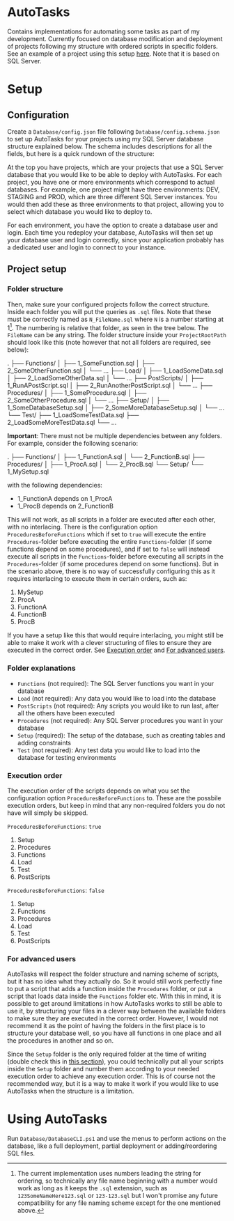 # AutoTasks
Contains implementations for automating some tasks as part of my development. Currently focused on database modification and deployment of projects following my structure with ordered scripts in specific folders. See an example of a project using this setup [here](https://github.com/marc7s/Leaderboard). Note that it is based on SQL Server.

# Setup
## Configuration
Create a `Database/config.json` file following `Database/config.schema.json` to set up AutoTasks for your projects using my SQL Server database structure explained below. The schema includes descriptions for all the fields, but here is a quick rundown of the structure:

At the top you have projects, which are your projects that use a SQL Server database that you would like to be able to deploy with AutoTasks. For each project, you have one or more environments which correspond to actual databases. For example, one project might have three environments: DEV, STAGING and PROD, which are three different SQL Server instances. You would then add these as three environments to that project, allowing you to select which database you would like to deploy to.

For each environment, you have the option to create a database user and login. Each time you redeploy your database, AutoTasks will then set up your database user and login correctly, since your application probably has a dedicated user and login to connect to your instance.

## Project setup
### Folder structure
Then, make sure your configured projects follow the correct structure. Inside each folder you will put the queries as `.sql` files. Note that these must be correctly named as `N_FileName.sql` where `N` is a number starting at 1[^1]. The numbering is relative that folder, as seen in the tree below. The `FileName` can be any string.  The folder structure inside your `ProjectRootPath` should look like this (note however that not all folders are required, see below):

.
├── Functions/
│   ├── 1_SomeFunction.sql
│   ├── 2_SomeOtherFunction.sql
│   └── ...
├── Load/
│   ├── 1_LoadSomeData.sql
│   ├── 2_LoadSomeOtherData.sql
│   └── ...
├── PostScripts/
│   ├── 1_RunAPostScript.sql
│   ├── 2_RunAnotherPostScript.sql
│   └── ...
├── Procedures/
│   ├── 1_SomeProcedure.sql
│   ├── 2_SomeOtherProcedure.sql
│   └── ...
├── Setup/
│   ├── 1_SomeDatabaseSetup.sql
│   ├── 2_SomeMoreDatabaseSetup.sql
│   └── ...
└── Test/
    ├── 1_LoadSomeTestData.sql
    ├── 2_LoadSomeMoreTestData.sql
    └── ...

**Important**: There must not be multiple dependencies between any folders. For example, consider the following scenario:

.
├── Functions/
│   ├── 1_FunctionA.sql
│   └── 2_FunctionB.sql
├── Procedures/
│   ├── 1_ProcA.sql
│   └── 2_ProcB.sql
└── Setup/
    └── 1_MySetup.sql

with the following dependencies:
* 1_FunctionA depends on 1_ProcA
* 1_ProcB depends on 2_FunctionB

This will not work, as all scripts in a folder are executed after each other, with no interlacing. There is the configuration option `ProceduresBeforeFunctions` which if set to `true` will execute the entire `Procedures`-folder before executing the entire `Functions`-folder (if some functions depend on some procedures), and if set to `false` will instead execute all scripts in the `Functions`-folder before executing all scripts in the `Procedures`-folder (if some procedures depend on some functions). But in the scenario above, there is no way of successfully configuring this as it requires interlacing to execute them in certain orders, such as:

1. MySetup
2. ProcA
3. FunctionA
4. FunctionB
5. ProcB

If you have a setup like this that would require interlacing, you might still be able to make it work with a clever structuring of files to ensure they are executed in the correct order. See [Execution order](#execution-order) and [For advanced users](#for-advanced-users).

[^1]: The current implementation uses numbers leading the string for ordering, so technically any file name beginning with a number would work as long as it keeps the `.sql` extension, such as `123SomeNameHere123.sql` or `123-123.sql` but I won't promise any future compatibility for any file naming scheme except for the one mentioned above.

### Folder explanations
* `Functions` (not required): The SQL Server functions you want in your database
* `Load` (not required): Any data you would like to load into the database
* `PostScripts` (not required): Any scripts you would like to run last, after all the others have been executed
* `Procedures` (not required): Any SQL Server procedures you want in your database
* `Setup` (required): The setup of the database, such as creating tables and adding constraints
* `Test` (not required): Any test data you would like to load into the database for testing environments

### Execution order
The execution order of the scripts depends on what you set the configuration option `ProceduresBeforeFunctions` to. These are the possbile execution orders, but keep in mind that any non-required folders you do not have will simply be skipped.

`ProceduresBeforeFunctions`: `true`
1. Setup
2. Procedures
3. Functions
4. Load
5. Test
6. PostScripts

`ProceduresBeforeFunctions`: `false`
1. Setup
2. Functions
3. Procedures
4. Load
5. Test
6. PostScripts

### For advanced users
AutoTasks will respect the folder structure and naming scheme of scripts, but it has no idea what they actually do. So it would still work perfectly fine to put a script that adds a function inside the `Procedures` folder, or put a script that loads data inside the `Functions` folder etc. With this in mind, it is possible to get around limitations in how AutoTasks works to still be able to use it, by structuring your files in a clever way between the available folders to make sure they are executed in the correct order. However, I would not recommend it as the point of having the folders in the first place is to structure your database well, so you have all functions in one place and all the procedures in another and so on.

Since the `Setup` folder is the only required folder at the time of writing (double check this in [this section](#folder-explanations)), you could technically put all your scripts inside the `Setup` folder and number them according to your needed execution order to achieve any execution order. This is of course not the recommended way, but it is a way to make it work if you would like to use AutoTasks when the structure is a limitation.

# Using AutoTasks
Run `Database/DatabaseCLI.ps1` and use the menus to perform actions on the database, like a full deployment, partial deployment or adding/reordering SQL files.